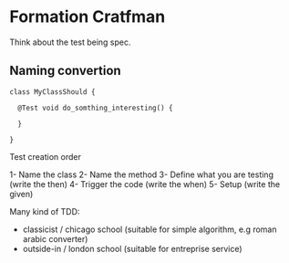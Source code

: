 # Formation Cratfman

Think about the test being spec.

## Naming convertion
```
class MyClassShould {

  @Test void do_somthing_interesting() {
  
  }

}

```

Test creation order 

  1- Name the class
  2- Name the method
  3- Define what you are testing (write the then)
  4- Trigger the code (write the when)
  5- Setup (write the given)
  

Many kind of TDD:
 - classicist / chicago school
    (suitable for simple algorithm, e.g  roman arabic converter)
 - outside-in / london school
    (suitable for entreprise service)
   
